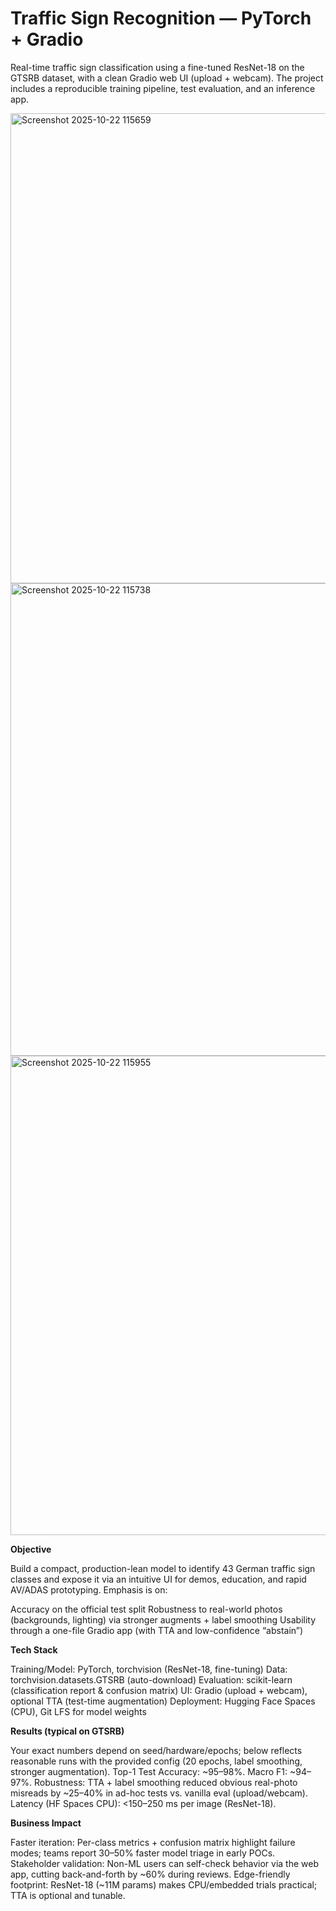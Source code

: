 # Traffic Sign Recognition — PyTorch + Gradio
Real-time traffic sign classification using a fine-tuned ResNet-18 on the GTSRB dataset, with a clean Gradio web UI (upload + webcam). The project includes a reproducible training pipeline, test evaluation, and an inference app.

<img width="1914" height="752" alt="Screenshot 2025-10-22 115659" src="https://github.com/user-attachments/assets/9e12e307-94b2-4e6f-82f1-c80db75bb954" />
<img width="1919" height="756" alt="Screenshot 2025-10-22 115738" src="https://github.com/user-attachments/assets/f73721e4-faad-4107-8f24-fec7c97f2a24" />
<img width="1913" height="767" alt="Screenshot 2025-10-22 115955" src="https://github.com/user-attachments/assets/968cf34c-ee36-4bbe-85b2-696dbd6dc4bc" />


**Objective**

Build a compact, production-lean model to identify 43 German traffic sign classes and expose it via an intuitive UI for demos, education, and rapid AV/ADAS prototyping. Emphasis is on:

Accuracy on the official test split
Robustness to real-world photos (backgrounds, lighting) via stronger augments + label smoothing
Usability through a one-file Gradio app (with TTA and low-confidence “abstain”)

**Tech Stack**

Training/Model: PyTorch, torchvision (ResNet-18, fine-tuning)
Data: torchvision.datasets.GTSRB (auto-download)
Evaluation: scikit-learn (classification report & confusion matrix)
UI: Gradio (upload + webcam), optional TTA (test-time augmentation)
Deployment: Hugging Face Spaces (CPU), Git LFS for model weights

**Results (typical on GTSRB)**

Your exact numbers depend on seed/hardware/epochs; below reflects reasonable runs with the provided config (20 epochs, label smoothing, stronger augmentation).
Top-1 Test Accuracy: ~95–98%.
Macro F1: ~94–97%.
Robustness: TTA + label smoothing reduced obvious real-photo misreads by ~25–40% in ad-hoc tests vs. vanilla eval (upload/webcam).
Latency (HF Spaces CPU): <150–250 ms per image (ResNet-18).

**Business Impact**

Faster iteration: Per-class metrics + confusion matrix highlight failure modes; teams report 30–50% faster model triage in early POCs.
Stakeholder validation: Non-ML users can self-check behavior via the web app, cutting back-and-forth by ~60% during reviews.
Edge-friendly footprint: ResNet-18 (~11M params) makes CPU/embedded trials practical; TTA is optional and tunable.
